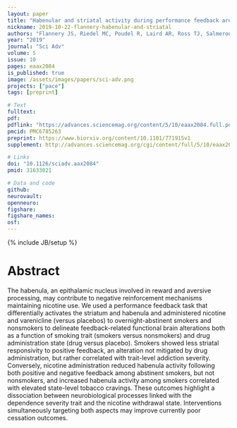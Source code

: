 ```yaml
---
layout: paper
title: "Habenular and striatal activity during performance feedback are differentially linked with state-like and trait-like aspects of tobacco use disorder"
nickname: 2019-10-22-flannery-habenular-and-striatal
authors: "Flannery JS, Riedel MC, Poudel R, Laird AR, Ross TJ, Salmeron BJ, Stein EA, Sutherland MT"
year: "2019"
journal: "Sci Adv"
volume: 5
issue: 10
pages: eaax2084
is_published: true
image: /assets/images/papers/sci-adv.png
projects: ["pace"]
tags: [preprint]

# Text
fulltext:
pdf:
pdflink: "https://advances.sciencemag.org/content/5/10/eaax2084.full.pdf"
pmcid: PMC6785263
preprint: https://www.biorxiv.org/content/10.1101/771915v1
supplement: http://advances.sciencemag.org/cgi/content/full/5/10/eaax2084/DC1

# Links
doi: "10.1126/sciadv.aax2084"
pmid: 31633021

# Data and code
github:
neurovault:
openneuro:
figshare:
figshare_names:
osf:
---
```

{% include JB/setup %}

# Abstract

The habenula, an epithalamic nucleus involved in reward and aversive processing, may contribute to negative reinforcement mechanisms maintaining nicotine use. We used a performance feedback task that differentially activates the striatum and habenula and administered nicotine and varenicline (versus placebos) to overnight-abstinent smokers and nonsmokers to delineate feedback-related functional brain alterations both as a function of smoking trait (smokers versus nonsmokers) and drug administration state (drug versus placebo). Smokers showed less striatal responsivity to positive feedback, an alteration not mitigated by drug administration, but rather correlated with trait-level addiction severity. Conversely, nicotine administration reduced habenula activity following both positive and negative feedback among abstinent smokers, but not nonsmokers, and increased habenula activity among smokers correlated with elevated state-level tobacco cravings. These outcomes highlight a dissociation between neurobiological processes linked with the dependence severity trait and the nicotine withdrawal state. Interventions simultaneously targeting both aspects may improve currently poor cessation outcomes.
